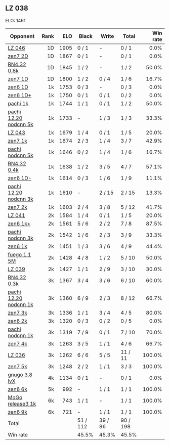 ## LZ 038 ##

ELO: 1461

Opponent | Rank | ELO | Black | Write | Total | Win rate
---------|-----:|----:|-------|-------|-------|-------:
[LZ 046](LZ%20046.md) | 1D | 1905 | 0 / 1 | - | 0 / 1 | 0.0%
[zen7 2D](zen7%202D.md) | 1D | 1867 | 0 / 1 | - | 0 / 1 | 0.0%
[RN4.32 0.8k](RN4.32%200.8k.md) | 1D | 1845 | 1 / 2 | - | 1 / 2 | 50.0%
[zen7 1D](zen7%201D.md) | 1D | 1800 | 1 / 2 | 0 / 4 | 1 / 6 | 16.7%
[zen6 1D](zen6%201D.md) | 1k | 1753 | 0 / 3 | - | 0 / 3 | 0.0%
[zen6 1D+](zen6%201D+.md) | 1k | 1750 | 0 / 1 | 0 / 1 | 0 / 2 | 0.0%
[pachi 1k](pachi%201k.md) | 1k | 1744 | 1 / 1 | 0 / 1 | 1 / 2 | 50.0%
[pachi 12.20 nodcnn 5k](pachi%2012.20%20nodcnn%205k.md) | 1k | 1733 | - | 1 / 3 | 1 / 3 | 33.3%
[LZ 043](LZ%20043.md) | 1k | 1679 | 1 / 4 | 0 / 1 | 1 / 5 | 20.0%
[zen7 1k](zen7%201k.md) | 1k | 1674 | 2 / 3 | 1 / 4 | 3 / 7 | 42.9%
[pachi nodcnn 5k](pachi%20nodcnn%205k.md) | 1k | 1646 | 0 / 2 | 1 / 4 | 1 / 6 | 16.7%
[RN4.32 0.4k](RN4.32%200.4k.md) | 1k | 1638 | 1 / 2 | 3 / 5 | 4 / 7 | 57.1%
[zen6 1D-](zen6%201D-.md) | 1k | 1614 | 0 / 3 | 1 / 6 | 1 / 9 | 11.1%
[pachi 12.20 nodcnn 3k](pachi%2012.20%20nodcnn%203k.md) | 1k | 1610 | - | 2 / 15 | 2 / 15 | 13.3%
[zen7 2k](zen7%202k.md) | 1k | 1603 | 2 / 4 | 3 / 8 | 5 / 12 | 41.7%
[LZ 041](LZ%20041.md) | 2k | 1584 | 1 / 4 | 0 / 1 | 1 / 5 | 20.0%
[zen6 1k+](zen6%201k+.md) | 2k | 1561 | 5 / 6 | 2 / 2 | 7 / 8 | 87.5%
[pachi nodcnn 3k](pachi%20nodcnn%203k.md) | 2k | 1542 | 1 / 6 | 2 / 3 | 3 / 9 | 33.3%
[zen6 1k](zen6%201k.md) | 2k | 1451 | 1 / 3 | 3 / 6 | 4 / 9 | 44.4%
[fuego 1.1 5M](fuego%201.1%205M.md) | 2k | 1428 | 4 / 8 | 1 / 2 | 5 / 10 | 50.0%
[LZ 039](LZ%20039.md) | 2k | 1427 | 1 / 1 | 2 / 9 | 3 / 10 | 30.0%
[RN4.32 0.3k](RN4.32%200.3k.md) | 3k | 1367 | 3 / 4 | 3 / 6 | 6 / 10 | 60.0%
[pachi 12.20 nodcnn 1k](pachi%2012.20%20nodcnn%201k.md) | 3k | 1360 | 6 / 9 | 2 / 3 | 8 / 12 | 66.7%
[zen7 3k](zen7%203k.md) | 3k | 1336 | 1 / 1 | 3 / 4 | 4 / 5 | 80.0%
[zen6 2k](zen6%202k.md) | 3k | 1320 | 0 / 3 | 0 / 2 | 0 / 5 | 0.0%
[pachi nodcnn 1k](pachi%20nodcnn%201k.md) | 3k | 1319 | 7 / 9 | 0 / 1 | 7 / 10 | 70.0%
[zen7 4k](zen7%204k.md) | 3k | 1263 | 3 / 5 | 1 / 1 | 4 / 6 | 66.7%
[LZ 036](LZ%20036.md) | 3k | 1262 | 6 / 6 | 5 / 5 | 11 / 11 | 100.0%
[zen7 5k](zen7%205k.md) | 3k | 1248 | 2 / 2 | 1 / 1 | 3 / 3 | 100.0%
[gnugo 3.8 lvX](gnugo%203.8%20lvX.md) | 4k | 1134 | 0 / 1 | - | 0 / 1 | 0.0%
[zen6 6k](zen6%206k.md) | 5k | 992 | - | 1 / 1 | 1 / 1 | 100.0%
[MoGo release3 1k](MoGo%20release3%201k.md) | 6k | 743 | 1 / 1 | - | 1 / 1 | 100.0%
[zen6 9k](zen6%209k.md) | 6k | 721 | - | 1 / 1 | 1 / 1 | 100.0%
Total | | | 51 / 112 | 39 / 86 | 90 / 198 | 
Win rate| | | 45.5% | 45.3% | 45.5% | 
